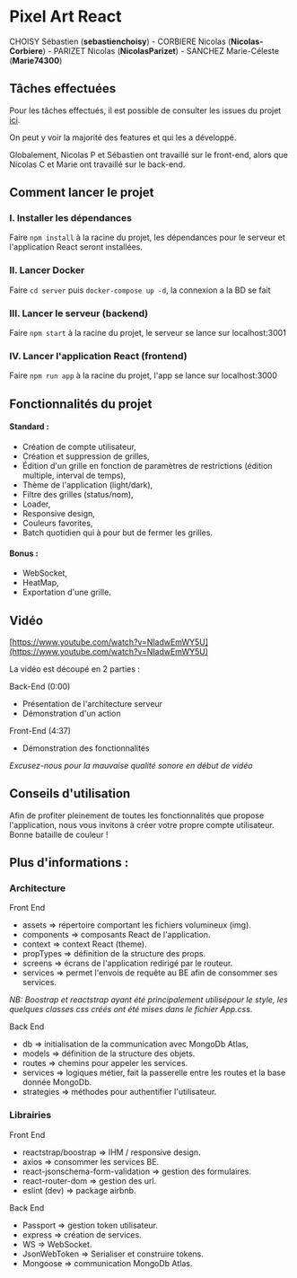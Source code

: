 # Pixel Art React
CHOISY Sébastien (**sebastienchoisy**) - CORBIERE Nicolas (**Nicolas-Corbiere**) - PARIZET Nicolas (**NicolasParizet**) - SANCHEZ Marie-Céleste (**Marie74300**)
## Tâches effectuées

Pour les tâches effectués, il est possible de consulter les issues du projet [ici](https://github.com/users/sebastienchoisy/projects/1/views/1).

On peut y voir la majorité des features et qui les a développé.

Globalement, Nicolas P et Sébastien ont travaillé sur le front-end, alors que Nicolas C et Marie ont travaillé sur le back-end.

## Comment lancer le projet

### I. Installer les dépendances

Faire ``npm install`` à la racine du projet, les dépendances pour le serveur et l'application React seront installées.
### II. Lancer Docker 
 
Faire ``cd server`` puis ``docker-compose up -d``, la connexion a la BD se fait
### III. Lancer le serveur (backend)

Faire ``npm start`` à la racine du projet, le serveur se lance sur localhost:3001

### IV. Lancer l'application React (frontend)

Faire ``npm run app`` à la racine du projet, l'app se lance sur localhost:3000

## Fonctionnalités du projet 

#### Standard : 

- Création de compte utilisateur,
- Création et suppression de grilles,
- Édition d'un grille en fonction de paramètres de restrictions (édition multiple, interval de temps),
- Thème de l'application (light/dark),
- Filtre des grilles (status/nom),
- Loader,
- Responsive design,
- Couleurs favorites,
- Batch quotidien qui à pour but de fermer les grilles.

#### Bonus :

- WebSocket,
- HeatMap,
- Exportation d'une grille.

## Vidéo 

[https://www.youtube.com/watch?v=NladwEmWY5U](https://www.youtube.com/watch?v=NladwEmWY5U)

La vidéo est découpé en 2 parties :

Back-End (0:00)
* Présentation de l'architecture serveur
* Démonstration d'un action

Front-End (4:37)
* Démonstration des fonctionnalités

_Excusez-nous pour la mauvaise qualité sonore en début de vidéo_

## Conseils d'utilisation 

Afin de profiter pleinement de toutes les fonctionnalités que propose l'application, nous vous invitons à créer votre propre compte utilisateur.
Bonne bataille de couleur !

## Plus d'informations :

### Architecture

Front End

* assets => répertoire comportant les fichiers volumineux (img).
* components => composants React de l'application.
* context => context React (theme).
* propTypes => définition de la structure des props.
* screens => écrans de l'application redirigé par le routeur.
* services => permet l'envois de requête au BE afin de consommer ses services.

_NB: Boostrap et reactstrap ayant été principalement utilisépour le style, les quelques classes css créés ont été mises dans le fichier App.css._

Back End

* db => initialisation de la communication avec MongoDb Atlas,
* models => définition de la structure des objets.
* routes => chemins pour appeler les services.
* services => logiques métier, fait la passerelle entre les routes et la base donnée MongoDb.
* strategies => méthodes pour authentifier l'utilisateur.

### Librairies

Front End

* reactstrap/boostrap => IHM / responsive design.
* axios => consommer les services BE.
* react-jsonschema-form-validation => gestion des formulaires.
* react-router-dom => gestion des url.
* eslint (dev) => package airbnb.

Back End

* Passport => gestion token utilisateur.
* express => création de services.
* WS => WebSocket.
* JsonWebToken => Serialiser et construire tokens.
* Mongoose => communication MongoDb Atlas.
